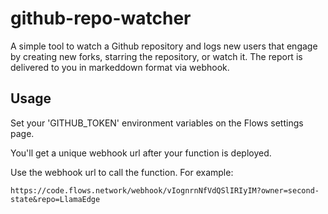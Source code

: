 # github-repo-watcher

A simple tool to watch a Github repository and logs new users that engage by creating new forks, starring the repository, or watch it. The report is delivered to you in markeddown format via webhook.


## Usage

Set your 'GITHUB_TOKEN' environment variables on the Flows settings page.

You'll get a unique webhook url after your function is deployed.

Use the webhook url to call the function. For example:

```
https://code.flows.network/webhook/vIognrnNfVdQSlIRIyIM?owner=second-state&repo=LlamaEdge
```

